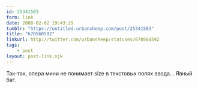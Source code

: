 ```yaml
---
id: 25341503
form: link
date: 2008-02-02 19:43:29
tumblr: "https://untitled.urbansheep.com/post/25341503"
title: "670560592"
linkurl: http://twitter.com/urbansheep/statuses/670560592
tags:
    - post
layout: post-link.njk
---
```

<p>Так-так, опера мини не понимает size в текстовых полях ввода&hellip; Явный баг.</p>
